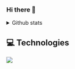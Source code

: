 ### Hi there 👋

<details>
 <summary>Github stats</summary>

| <img align="center" src="https://github-readme-stats.vercel.app/api?username=bouzayenilyes&show_icons=true&theme=tokyonight" alt="Vimmer github stats" /> |<img align="center" src="https://github-readme-stats.vercel.app/api/top-langs/?username=bouzayenilyes&layout=compact&theme=tokyonight&langs_count=4" />|
| ------------- | ------------- |
  
</details>

## 💻 Technologies

 <a href="https://skillicons.dev">
           <img src="https://skillicons.dev/icons?i=js,ts,rust,swift,dart,java,go,zig,react,flutter,astro,svelte,angular,vite,nextjs,nestjs,htmx,laravel,symfony,styledcomponents,tailwind,sass,materialui,supabase,mysql,mongodb,git,github,expressjs,vscode,figma,kubernetes,docker,aws,gcp,azure,linux,nodejs,postgres,redis,graphql,firebase,jenkins,ansible,terraform,prometheus&perline=7" />
  </a>
